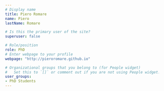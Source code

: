 ```yaml
---
# Display name
title: Piero Romare
name: Piero
lastName: Romare

# Is this the primary user of the site?
superuser: false

# Role/position
role: PhD
# Enter webpage to your profile
webpage: "http://pieroromare.github.io"

# Organizational groups that you belong to (for People widget)
#   Set this to `[]` or comment out if you are not using People widget.
user_groups:
- PhD Students
---
```


